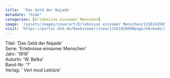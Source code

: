 ```yaml
---
title:  'Das Geld der Najade'
metadate: "hide"
categories: [Erlebnisse einsamer Menschen]
image: '/assets/images/coverart/Erlebnisse einsamer Menschen/1156192609_00000010.jpg'
visit: 'https://portal.dnb.de/bookviewer/view/1156192609#page/n0/mode/2up'
---
```

Titel: 'Das Geld der Najade' <br>
Serie: 'Erlebnisse einsamer Menschen' <br>
Jahr: '1919' <br>
AutorIn: 'W. Belka' <br>
Band-Nr: '?' <br>
Verlag: ' Verl mod Lektüre'